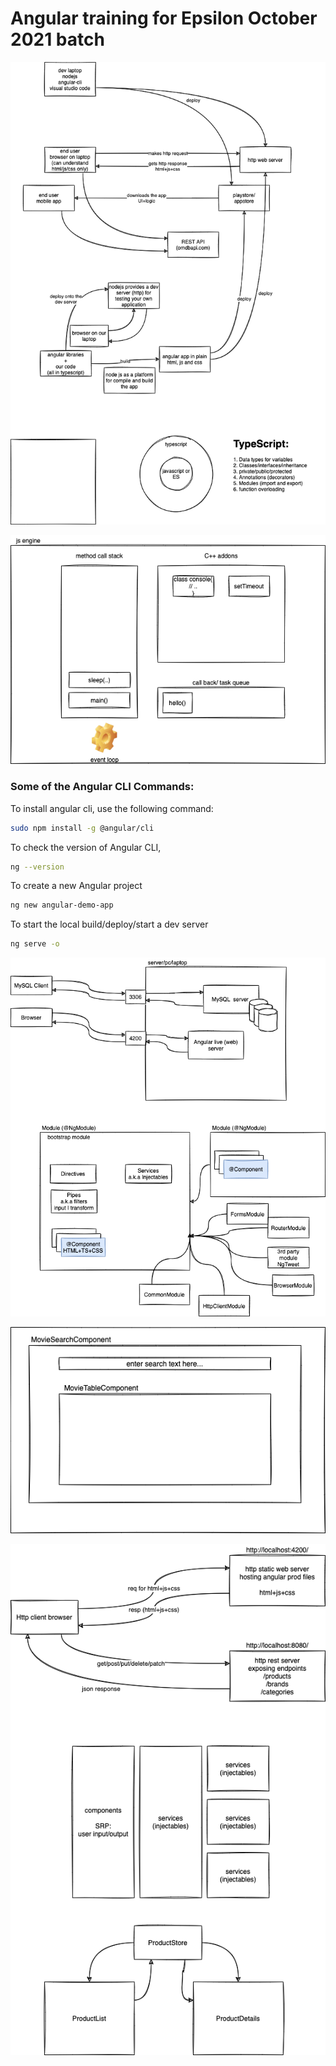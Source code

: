 # Angular training for Epsilon October 2021 batch

![](./concept-images/01.dio.png)

![](./concept-images/02.dio.png)

### Some of the Angular CLI Commands:

To install angular cli, use the following command:

```sh
sudo npm install -g @angular/cli
```

To check the version of Angular CLI,

```sh
ng --version
```

To create a new Angular project

```sh
ng new angular-demo-app
```

To start the local build/deploy/start a dev server

```sh
ng serve -o
```

![](./concept-images/03.dio.png)

![](./concept-images/04.dio.png)

![](./concept-images/05.dio.png)
